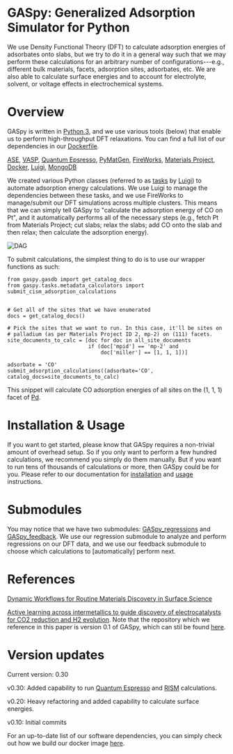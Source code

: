 # GASpy:  Generalized Adsorption Simulator for Python

We use Density Functional Theory (DFT) to calculate adsorption energies of adsorbates onto slabs, but we try to do it in a general way such that we may perform these calculations for an arbitrary number of configurations---e.g., different bulk materials, facets, adsorption sites, adsorbates, etc.
We are also able to calculate surface energies and to account for electrolyte, solvent, or voltage effects in electrochemical systems.


# Overview

GASpy is written in [Python 3](https://www.python.org/), and we use various tools (below) that enable us to perform high-throughput DFT relaxations.
You can find a full list of our dependencies in our [Dockerfile](./dockerfile/Dockerfile).

[ASE](https://wiki.fysik.dtu.dk/ase/about.html),
[VASP](https://www.vasp.at/index.php/about-vasp/59-about-vasp),
[Quantum Epsresso](https://www.quantum-espresso.org/),
[PyMatGen](http://pymatgen.org/),
[FireWorks](https://pythonhosted.org/FireWorks/index.html), [Materials Project](https://materialsproject.org/), [Docker](https://www.docker.com/),
[Luigi](https://github.com/spotify/luigi), [MongoDB](https://www.mongodb.com/)

We created various Python classes (referred to as [tasks](https://github.com/ulissigroup/GASpy/tree/master/gaspy/tasks) by [Luigi](https://github.com/spotify/luigi)) to automate adsorption energy calculations.
We use Luigi to manage the dependencies between these tasks, and we use FireWorks to manage/submit our DFT simulations across multiple clusters.
This means that we can simply tell GASpy to "calculate the adsorption energy of CO on Pt", and it automatically performs all of the necessary steps (e.g., fetch Pt from Materials Project; cut slabs; relax the slabs; add CO onto the slab and then relax; then calculate the adsorption energy).

![DAG](./documentation/gaspy_dag.png)

To submit calculations, the simplest thing to do is to use our wrapper functions as such:

    from gaspy.gasdb import get_catalog_docs
    from gaspy.tasks.metadata_calculators import submit_cism_adsorption_calculations
    
    
    # Get all of the sites that we have enumerated
    docs = get_catalog_docs()
    
    # Pick the sites that we want to run. In this case, it'll be sites on
    # palladium (as per Materials Project ID 2, mp-2) on (111) facets.
    site_documents_to_calc = [doc for doc in all_site_documents
                              if (doc['mpid'] == 'mp-2' and
                                  doc['miller'] == [1, 1, 1])]
    
    adsorbate = 'CO'
    submit_adsorption_calculations((adsorbate='CO', catalog_docs=site_documents_to_calc)

This snippet will calculate CO adsorption energies of all sites on the (1, 1, 1) facet of [Pd](https://materialsproject.org/materials/mp-2/).


# Installation & Usage

If you want to get started, please know that GASpy requires a non-trivial amount of overhead setup.
So if you only want to perform a few hundred calculations, we recommend you simply do them manually.
But if you want to run tens of thousands of calculations or more, then GASpy could be for you.
Please refer to our documentation for [installation](./documentation/installation.md) and [usage](./documentation/usage.md) instructions.


# Submodules

You may notice that we have two submodules: [GASpy\_regressions](https://github.com/ulissigroup/GASpy_regressions) and [GASpy\_feedback](https://github.com/ulissigroup/GASpy_feedback).
We use our regression submodule to analyze and perform regressions on our DFT data, and we use our feedback submodule to choose which calculations to \[automatically\] perform next.


# References

[Dynamic Workflows for Routine Materials Discovery in Surface Science](https://pubs.acs.org/doi/abs/10.1021/acs.jcim.8b00386)

[Active learning across intermetallics to guide discovery of electrocatalysts for CO2 reduction and H2 evolution](https://www.nature.com/articles/s41929-018-0142-1). Note that the repository which we reference in this paper is version 0.1 of GASpy, which can stil be found [here](https://github.com/ulissigroup/GASpy/tree/v0.1).


# Version updates

Current version: 0.30

v0.30:  Added capability to run [Quantum Espresso](https://www.quantum-espresso.org/) and [RISM](https://journals.aps.org/prb/abstract/10.1103/PhysRevB.96.115429) calculations.

v0.20:  Heavy refactoring and added capability to calculate surface energies.

v0.10:  Initial commits

For an up-to-date list of our software dependencies, you can simply check out how we build our docker image [here](https://github.com/ulissigroup/GASpy/blob/master/dockerfile/Dockerfile).
